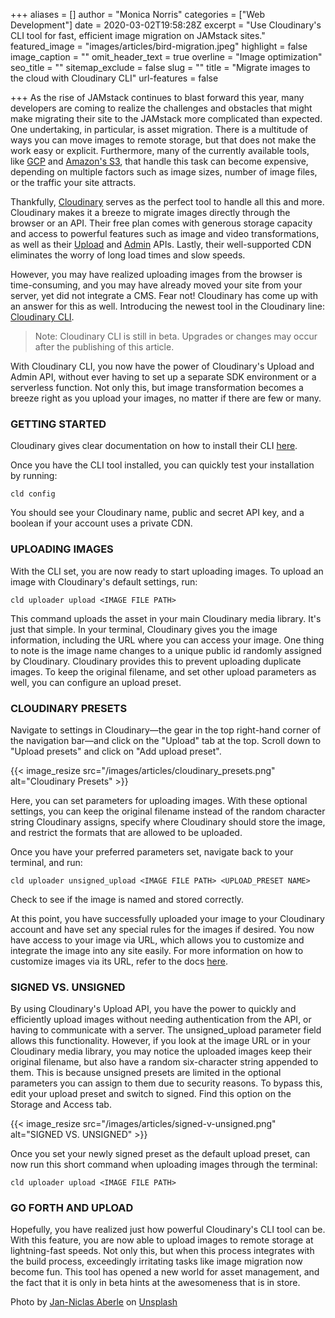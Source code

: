 +++
aliases = []
author = "Monica Norris"
categories = ["Web Development"]
date = 2020-03-02T19:58:28Z
excerpt = "Use Cloudinary's CLI tool for fast, efficient image migration on JAMstack sites."
featured_image = "images/articles/bird-migration.jpeg"
highlight = false
image_caption = ""
omit_header_text = true
overline = "Image optimization"
seo_title = ""
sitemap_exclude = false
slug = ""
title = "Migrate images to the cloud with Cloudinary CLI"
url-features = false

+++
As the rise of JAMstack continues to blast forward this year, many developers are coming to realize the challenges and obstacles that might make migrating their site to the JAMstack more complicated than expected. One undertaking, in particular, is asset migration. There is a multitude of ways you can move images to remote storage, but that does not make the work easy or explicit. Furthermore, many of the currently available tools, like [GCP](https://cloud.google.com/storage/pricing) and [Amazon's S3](https://aws.amazon.com/s3/pricing/), that handle this task can become expensive, depending on multiple factors such as image sizes, number of image files, or the traffic your site attracts.

Thankfully, [Cloudinary](https://cloudinary.com/) serves as the perfect tool to handle all this and more. Cloudinary makes it a breeze to migrate images directly through the browser or an API. Their free plan comes with generous storage capacity and access to powerful features such as image and video transformations, as well as their [Upload](https://cloudinary.com/documentation/image_upload_api_reference) and [Admin](https://cloudinary.com/documentation/admin_api) APIs. Lastly, their well-supported CDN eliminates the worry of long load times and slow speeds.

However, you may have realized uploading images from the browser is time-consuming, and you may have already moved your site from your server, yet did not integrate a CMS. Fear not! Cloudinary has come up with an answer for this as well. Introducing the newest tool in the Cloudinary line: [Cloudinary CLI](https://cloudinary.com/documentation/cloudinary_cli).

> Note: Cloudinary CLI is still in beta. Upgrades or changes may occur after the publishing of this article.

With Cloudinary CLI, you now have the power of Cloudinary's Upload and Admin API, without ever having to set up a separate SDK environment or a serverless function. Not only this, but image transformation becomes a breeze right as you upload your images, no matter if there are few or many.

### GETTING STARTED

Cloudinary gives clear documentation on how to install their CLI [here](https://cloudinary.com/documentation/cloudinary_cli).

Once you have the CLI tool installed, you can quickly test your installation by running:

    cld config

You should see your Cloudinary name, public and secret API key, and a boolean if your account uses a private CDN.

### UPLOADING IMAGES

With the CLI set, you are now ready to start uploading images. To upload an image with Cloudinary's default settings, run:

    cld uploader upload <IMAGE FILE PATH>

This command uploads the asset in your main Cloudinary media library. It's just that simple. In your terminal, Cloudinary gives you the image information, including the URL where you can access your image. One thing to note is the image name changes to a unique public id randomly assigned by Cloudinary. Cloudinary provides this to prevent uploading duplicate images. To keep the original filename, and set other upload parameters as well, you can configure an upload preset.

### CLOUDINARY PRESETS

Navigate to settings in Cloudinary—the gear in the top right-hand corner of the navigation bar—and click on the "Upload" tab at the top. Scroll down to "Upload presets" and click on "Add upload preset".

{{< image_resize  src="/images/articles/cloudinary_presets.png" alt="Cloudinary Presets" >}}

Here, you can set parameters for uploading images. With these optional settings, you can keep the original filename instead of the random character string Cloudinary assigns, specify where Cloudinary should store the image, and restrict the formats that are allowed to be uploaded.

Once you have your preferred parameters set, navigate back to your terminal, and run:

    cld uploader unsigned_upload <IMAGE FILE PATH> <UPLOAD_PRESET NAME>

Check to see if the image is named and stored correctly.

At this point, you have successfully uploaded your image to your Cloudinary account and have set any special rules for the images if desired. You now have access to your image via URL, which allows you to customize and integrate the image into any site easily. For more information on how to customize images via its URL, refer to the docs [here](https://cloudinary.com/documentation/image_transformations).

### SIGNED VS. UNSIGNED

By using Cloudinary's Upload API, you have the power to quickly and efficiently upload images without needing authentication from the API, or having to communicate with a server. The unsigned_upload parameter field allows this functionality. However, if you look at the image URL or in your Cloudinary media library, you may notice the uploaded images keep their original filename, but also have a random six-character string appended to them. This is because unsigned presets are limited in the optional parameters you can assign to them due to security reasons. To bypass this, edit your upload preset and switch to signed. Find this option on the Storage and Access tab.

{{< image_resize  src="/images/articles/signed-v-unsigned.png" alt="SIGNED VS. UNSIGNED" >}}

Once you set your newly signed preset as the default upload preset, can now run this short command when uploading images through the terminal:

    cld uploader upload <IMAGE FILE PATH>

### GO FORTH AND UPLOAD

Hopefully, you have realized just how powerful Cloudinary's CLI tool can be. With this feature, you are now able to upload images to remote storage at lightning-fast speeds. Not only this, but when this process integrates with the build process, exceedingly irritating tasks like image migration now become fun. This tool has opened a new world for asset management, and the fact that it is only in beta hints at the awesomeness that is in store.

Photo by [Jan-Niclas Aberle](https://unsplash.com/@jnaberle?utm_source=unsplash&utm_medium=referral&utm_content=creditCopyText) on [Unsplash](https://unsplash.com/s/photos/migration?utm_source=unsplash&utm_medium=referral&utm_content=creditCopyText)
